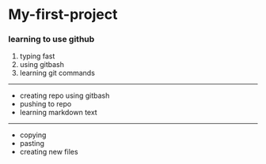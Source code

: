 # My-first-project
### learning to use github
1. typing fast
2. using gitbash
3. learning git commands
---
* creating repo using gitbash 
* pushing to repo
* learning markdown text 
---
- copying 
- pasting
- creating new files 
